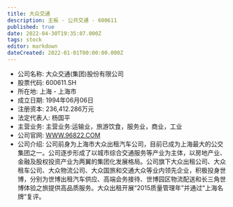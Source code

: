 ```yaml
---
title: 大众交通
description: 主板 - 公共交通 - 600611
published: true
date: 2022-04-30T19:35:07.000Z
tags: stock
editor: markdown
dateCreated: 2022-01-01T00:00:00.000Z
---
```


- 公司名称: 大众交通(集团)股份有限公司
- 股票代码: 600611.SH
- 所在地: 上海 - 上海市
- 成立日期: 1994年06月06日
- 注册资本: 236,412.286万元
- 法定代表人: 杨国平
- 主营业务: 主营业务:运输业，旅游饮食，服务业，商业，工业
- 公司官网: [WWW.96822.COM](WWW.96822.COM)
- 公司介绍: 公司前身为上海市大众出租汽车公司，目前已成为上海最大的公交集团之一。公司逐步形成了以城市综合交通服务等产业为主体，以房地产业、金融及股权投资产业为两翼的集团化发展格局。公司旗下大众出租公司、大众租车公司、大众物流公司、大众国旅和交通大众等业内领先企业，积极投身世博，分别为世博出租汽车供应、高端会务接待、世博园区物流配送和长三角世博体验之旅提供高品质服务。大众出租开展“2015质量管理年”并通过“上海名牌”复评。


